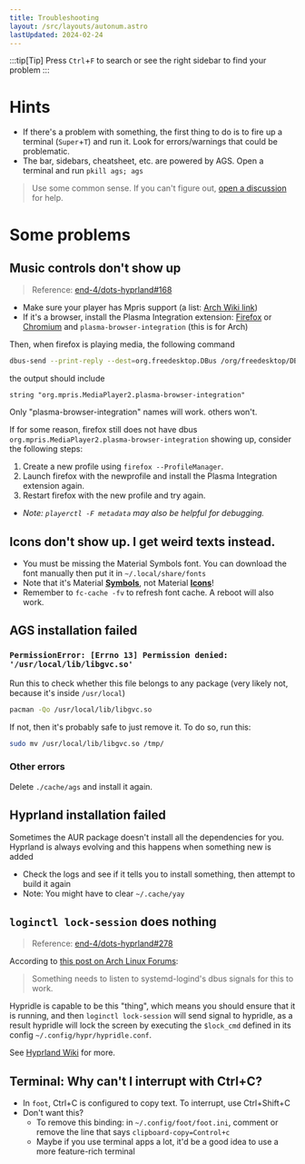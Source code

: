 ```yaml
---
title: Troubleshooting
layout: /src/layouts/autonum.astro
lastUpdated: 2024-02-24
---
```


:::tip[Tip]
Press `Ctrl`+`F` to search or see the right sidebar to find your problem
:::

# Hints

- If there's a problem with something, the first thing to do is to fire up a terminal (`Super`+`T`) and run it. Look for errors/warnings that could be problematic.
- The bar, sidebars, cheatsheet, etc. are powered by AGS. Open a terminal and run `pkill ags; ags`

> Use some common sense. If you can't figure out, [open a discussion](https://github.com/end-4/dots-hyprland/discussions) for help.

# Some problems

## Music controls don't show up
> Reference: [end-4/dots-hyprland#168](https://github.com/end-4/dots-hyprland/issues/168)

- Make sure your player has Mpris support (a list: [Arch Wiki link](https://wiki.archlinux.org/title/MPRIS))
- If it's a browser, install the Plasma Integration extension: [Firefox](https://addons.mozilla.org/en-US/firefox/addon/plasma-integration/) or [Chromium](https://chrome.google.com/webstore/detail/plasma-integration/cimiefiiaegbelhefglklhhakcgmhkai) and `plasma-browser-integration` (this is for Arch)

Then, when firefox is playing media, the following command
```bash
dbus-send --print-reply --dest=org.freedesktop.DBus /org/freedesktop/DBus org.freedesktop.DBus.ListNames|grep mpris
```
the output should include
```plain
string "org.mpris.MediaPlayer2.plasma-browser-integration"
```
Only "plasma-browser-integration" names will work. others won't.

If for some reason, firefox still does not have dbus `org.mpris.MediaPlayer2.plasma-browser-integration` showing up,
consider the following steps:
1. Create a new profile using `firefox --ProfileManager`.
2. Launch firefox with the newprofile and install the Plasma Integration extension again.
3. Restart firefox with the new profile and try again.
- _Note: `playerctl -F metadata` may also be helpful for debugging._

## Icons don't show up. I get weird texts instead.
- You must be missing the Material Symbols font. You can download the font manually then put it in `~/.local/share/fonts`
- Note that it's Material <u>**Symbols**</u>, not Material <u>**Icons**</u>!
- Remember to `fc-cache -fv` to refresh font cache. A reboot will also work.

## AGS installation failed
### `PermissionError: [Errno 13] Permission denied: '/usr/local/lib/libgvc.so'`
Run this to check whether this file belongs to any package (very likely not, because it's inside `/usr/local`)
```bash
pacman -Qo /usr/local/lib/libgvc.so
```
If not, then it's probably safe to just remove it. To do so, run this:
```bash
sudo mv /usr/local/lib/libgvc.so /tmp/
```

### Other errors
Delete `./cache/ags` and install it again.

## Hyprland installation failed
Sometimes the AUR package doesn't install all the dependencies for you. Hyprland is always evolving and this happens when something new is added
- Check the logs and see if it tells you to install something, then attempt to build it again
- Note: You might have to clear `~/.cache/yay`

## `loginctl lock-session` does nothing
> Reference: [end-4/dots-hyprland#278](https://github.com/end-4/dots-hyprland/issues/278)

According to [this post on Arch Linux Forums](https://bbs.archlinux.org/viewtopic.php?pid=1311990#p1311990):
> Something needs to listen to systemd-logind's dbus signals for this to work.

Hypridle is capable to be this "thing", which means you should ensure that it is running,
and then `loginctl lock-session` will send signal to hypridle,
as a result hypridle will lock the screen by executing the `$lock_cmd` defined in its config `~/.config/hypr/hypridle.conf`.

See [Hyprland Wiki](https://wiki.hyprland.org/Hypr-Ecosystem/hypridle/#configuration) for more.

## Terminal: Why can't I interrupt with Ctrl+C?
- In `foot`, Ctrl+C is configured to copy text. To interrupt, use Ctrl+Shift+C
- Don't want this?
  - To remove this binding: in `~/.config/foot/foot.ini`, comment or remove the line that says `clipboard-copy=Control+c`
  - Maybe if you use terminal apps a lot, it'd be a good idea to use a more feature-rich terminal

